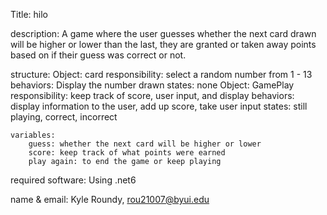 Title: hilo

description: A game where the user guesses whether the next card drawn
will be higher or lower than the last, they are granted or taken away
points based on if their guess was correct or not.

structure:
    Object: card
        responsibility: select a random number from 1 - 13
        behaviors: Display the number drawn
        states: none
    Object: GamePlay
        responsibility: keep track of score, user input, and display
        behaviors: display information to the user, add up score, take user input
        states: still playing, correct, incorrect

    variables:
        guess: whether the next card will be higher or lower
        score: keep track of what points were earned
        play again: to end the game or keep playing

required software: Using .net6

name & email: Kyle Roundy, rou21007@byui.edu
